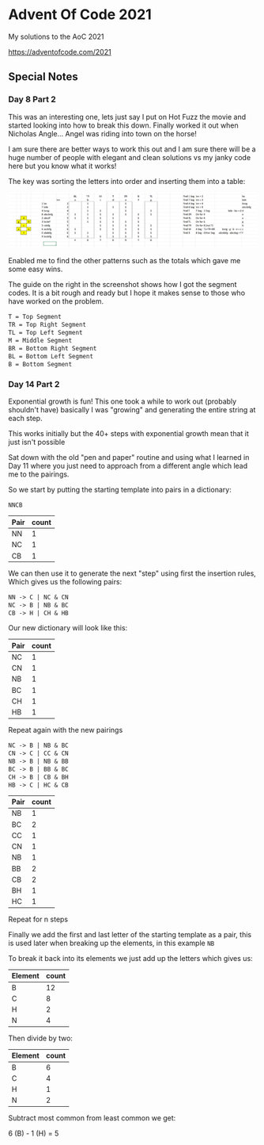 # Advent Of Code 2021

My solutions to the AoC 2021

https://adventofcode.com/2021

## Special Notes

### Day 8 Part 2

This was an interesting one, lets just say I put on Hot Fuzz the movie and started looking into how to break this down.  Finally worked it out when Nicholas Angle... Angel was riding into town on the horse!

I am sure there are better ways to work this out and I am sure there will be a huge number of people with elegant and clean solutions vs my janky code here but you know what it works!

The key was sorting the letters into order and inserting them into a table:

![Spreadsheet Doc](./Day8/spreadsheet.png)

Enabled me to find the other patterns such as the totals which gave me some easy wins.

The guide on the right in the screenshot shows how I got the segment codes.  It is a bit rough and ready but I hope it makes sense to those who have worked on the problem.

```plain
T = Top Segment
TR = Top Right Segment
TL = Top Left Segment
M = Middle Segment
BR = Bottom Right Segment
BL = Bottom Left Segment
B = Bottom Segment
```

### Day 14 Part 2

Exponential growth is fun! This one took a while to work out (probably shouldn't have) basically I was "growing" and generating the entire string at each step.

This works initially but the 40+ steps with exponential growth mean that it just isn't possible

Sat down with the old "pen and paper" routine and using what I learned in Day 11 where you just need to approach from a different angle which lead me to the pairings.

So we start by putting the starting template into pairs in a dictionary:

```plain
NNCB
```

| Pair | count |
| ---- | ----- |
| NN   | 1     |
| NC   | 1     |
| CB   | 1     |

We can then use it to generate the next "step" using first the insertion rules, Which gives us the following pairs:

```plain
NN -> C | NC & CN
NC -> B | NB & BC
CB -> H | CH & HB
```

Our new dictionary will look like this:

| Pair | count |
| ---- | ----- |
| NC   | 1     |
| CN   | 1     |
| NB   | 1     |
| BC   | 1     |
| CH   | 1     |
| HB   | 1     |

Repeat again with the new pairings

```plain
NC -> B | NB & BC
CN -> C | CC & CN
NB -> B | NB & BB
BC -> B | BB & BC
CH -> B | CB & BH
HB -> C | HC & CB
```

| Pair | count |
| ---- | ----- |
| NB   | 1     |
| BC   | 2     |
| CC   | 1     |
| CN   | 1     |
| NB   | 1     |
| BB   | 2     |
| CB   | 2     |
| BH   | 1     |
| HC   | 1     |

Repeat for n steps

Finally we add the first and last letter of the starting template as a pair, this is used later when breaking up the elements, in this example `NB`

To break it back into its elements we just add up the letters which gives us:

| Element | count |
| ------- | ----- |
| B       | 12    |
| C       | 8     |
| H       | 2     |
| N       | 4     |

Then divide by two:

| Element | count |
| ------- | ----- |
| B       | 6     |
| C       | 4     |
| H       | 1     |
| N       | 2     |

Subtract most common from least common we get:

6 (B) - 1 (H) = 5